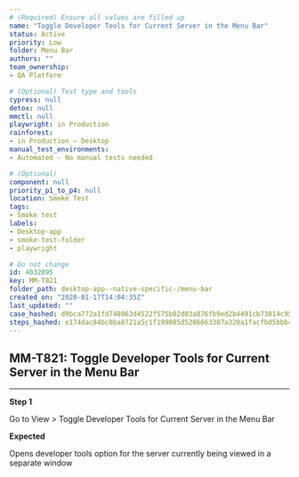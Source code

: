 ```yaml
---
# (Required) Ensure all values are filled up
name: "Toggle Developer Tools for Current Server in the Menu Bar"
status: Active
priority: Low
folder: Menu Bar
authors: ""
team_ownership: 
- QA Platform

# (Optional) Test type and tools
cypress: null
detox: null
mmctl: null
playwright: in Production
rainforest: 
- in Production — Desktop
manual_test_environments: 
- Automated - No manual tests needed

# (Optional)
component: null
priority_p1_to_p4: null
location: Smoke Test
tags: 
- Smoke test
labels: 
- Desktop-app
- smoke-test-folder
- playwright

# Do not change
id: 4032095
key: MM-T821
folder_path: desktop-app--native-specific-/menu-bar
created_on: "2020-01-17T14:04:35Z"
last_updated: ""
case_hashed: d9bca772a1fd748063d4522f575b02d03a876fb9ed2b4491cb73814c95e0319d9564e4f634e470b6b540da6a7a6c71ed
steps_hashed: e174dac84bc0ba8721a5c1f199085d5286663387a320a1facfbd5bbb42b868bb7cb786573cad06303588963d6340825d
---
```


## MM-T821: Toggle Developer Tools for Current Server in the Menu Bar

---

**Step 1**

Go to View > Toggle Developer Tools for Current Server in the Menu Bar

**Expected**

Opens developer tools option for the server currently being viewed in a separate window
